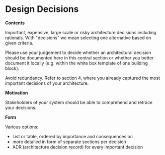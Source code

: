 # Design Decisions

**Contents**

Important, expensive, large scale or risky architecture decisions
including rationals. With \"decisions\" we mean selecting one
alternative based on given criteria.

Please use your judgement to decide whether an architectural decision
should be documented here in this central section or whether you better
document it locally (e.g. within the white box template of one building
block).

Avoid redundancy. Refer to section 4, where you already captured the
most important decisions of your architecture.

**Motivation**

Stakeholders of your system should be able to comprehend and retrace
your decisions.

**Form**

Various options:

- List or table, ordered by importance and consequences or:
- more detailed in form of separate sections per decision
- ADR (architecture decision record) for every important decision
